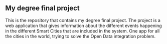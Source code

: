 ## My degree final project

This is the repository that contains my degree final project. The project is a web application that gives information
about the different events happening in the different Smart Cities that are included in the system. One app for all the
cities in the world, trying to solve the Open Data integration problem.